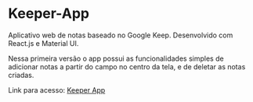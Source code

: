 # Keeper-App
Aplicativo web de notas baseado no Google Keep. Desenvolvido com React.js e Material UI.

Nessa primeira versão o app possui as funcionalidades simples de adicionar notas a partir do campo no centro da tela, e de deletar as notas criadas.

Link para acesso: [Keeper App](https://andre-gabos.github.io/keeper-app/index.html)
